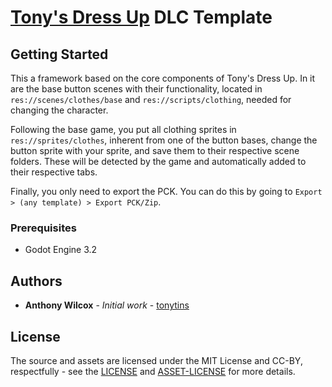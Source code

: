 # [Tony's Dress Up](https://github.com/tonytins/tonysdressup) DLC Template

## Getting Started

This a framework based on the core components of Tony's Dress Up. In it are the base button scenes with their functionality, located in `res://scenes/clothes/base` and `res://scripts/clothing`, needed for changing the character.

Following the base game, you put all clothing sprites in `res://sprites/clothes`, inherent from one of the button bases, change the button sprite with your sprite, and save them to their respective scene folders. These will be detected by the game and automatically added to their respective tabs.

Finally, you only need to export the PCK. You can do this by going to `Export > (any template) > Export PCK/Zip`.

### Prerequisites

- Godot Engine 3.2

## Authors

- **Anthony Wilcox** - *Initial work* - [tonytins](https://github.com/tonytins)

## License

The source and assets are licensed under the MIT License and CC-BY, respectfully - see the [LICENSE](LICENSE) and [ASSET-LICENSE](ASSET-LICENSE) for more details.